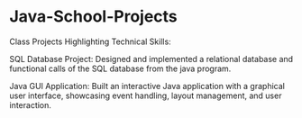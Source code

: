 # Java-School-Projects
Class Projects Highlighting Technical Skills:

SQL Database Project: Designed and implemented a relational database and functional calls of the SQL database from the java program.

Java GUI Application: Built an interactive Java application with a graphical user interface, showcasing event handling, layout management, and user interaction.
